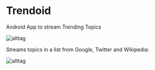 Trendoid
========

Android App to stream Trending Topics

![alttag](https://lh3.ggpht.com/UX8JEofPXuHrYahv2BFsik4FnoyQvuXU50A2WaCMcN-r4b1HLQNY7yeRdkSk4jTE2SnJ=w300)

Streams topics in a list from Google, Twitter and Wikipedia:

![alttag](https://lh4.ggpht.com/SYWyC2-vCxp5uJLH2ejQLwvU_67xUWWzVLl6LwjjMPYzreXFJKE7fmNTNASBz8NaLJYP=h900)
